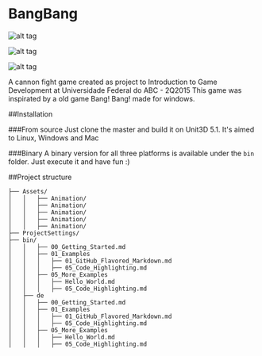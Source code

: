 # BangBang

![alt tag](http://forthebadge.com/images/badges/uses-badges.svg)

![alt tag](http://forthebadge.com/images/badges/fuck-it-ship-it.svg)

![alt tag](http://forthebadge.com/images/badges/built-by-developers.svg)

A cannon fight game created as project to Introduction to Game Development at Universidade Federal do ABC - 2Q2015
This game was inspirated by a old game Bang! Bang! made for windows.

##Installation

###From source
Just clone the master and build it on Unit3D 5.1. It's aimed to Linux, Windows and Mac

###Binary
A binary version for all three platforms is available under the ``bin`` folder. Just execute it and have fun :)

##Project structure

```
├── Assets/
│   │   ├── Animation/
│   │   ├── Animation/
│   │   ├── Animation/
│   │   ├── Animation/
│   │   ├── Animation/
├── ProjectSettings/
├── bin/
│   │   ├── 00_Getting_Started.md
│   │   ├── 01_Examples
│   │   │   ├── 01_GitHub_Flavored_Markdown.md
│   │   │   ├── 05_Code_Highlighting.md
│   │   ├── 05_More_Examples
│   │   │   ├── Hello_World.md
│   │   │   ├── 05_Code_Highlighting.md
│   ├── de
│   │   ├── 00_Getting_Started.md
│   │   ├── 01_Examples
│   │   │   ├── 01_GitHub_Flavored_Markdown.md
│   │   │   ├── 05_Code_Highlighting.md
│   │   ├── 05_More_Examples
│   │   │   ├── Hello_World.md
│   │   │   ├── 05_Code_Highlighting.md
```

